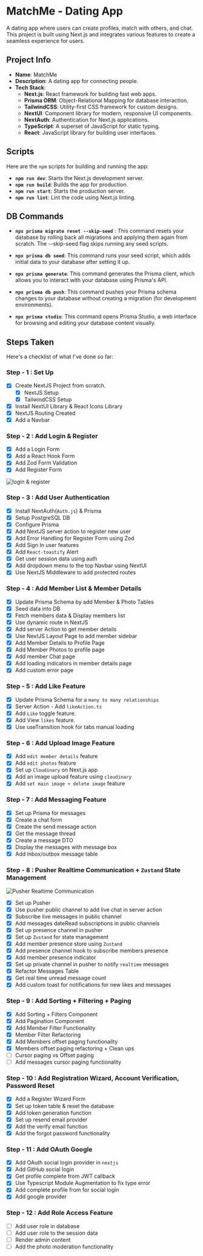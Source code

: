 # MatchMe - Dating App

A dating app where users can create profiles, match with others, and chat. This project is built using Next.js and integrates various features to create a seamless experience for users.

## Project Info

- **Name**: MatchMe
- **Description**: A dating app for connecting people.
- **Tech Stack**:
  - **Next.js**: React framework for building fast web apps.
  - **Prisma ORM**: Object-Relational Mapping for database interaction.
  - **TailwindCSS**: Utility-first CSS framework for custom designs.
  - **NextUI**: Component library for modern, responsive UI components.
  - **NextAuth**: Authentication for Next.js applications.
  - **TypeScript**: A superset of JavaScript for static typing.
  - **React**: JavaScript library for building user interfaces.

## Scripts

Here are the `npm` scripts for building and running the app:

- **`npm run dev`**: Starts the Next.js development server.
- **`npm run build`**: Builds the app for production.
- **`npm run start`**: Starts the production server.
- **`npm run lint`**: Lint the code using Next.js linting.

## DB Commands

- **`npx prisma migrate reset --skip-seed`** : This command resets your database by rolling back all migrations and applying them again from scratch.
  The --skip-seed flag skips running any seed scripts.

- **`npx prisma db seed`**: This command runs your seed script, which adds initial data to your database after setting it up.

- **`npx prisma generate`**: This command generates the Prisma client, which allows you to interact with your database using Prisma's API.

- **`npx prisma db push`**: This command pushes your Prisma schema changes to your database without creating a migration (for development environments).

- **`npx prisma studio`**: This command opens Prisma Studio, a web interface for browsing and editing your database content visually.

## Steps Taken

Here's a checklist of what I've done so far:

### Step - 1 : Set Up

- [x] Create NextJS Project from scratch.
  - [x] NextJS Setup
  - [x] TailwindCSS Setup
- [x] Install NextUI Library & React Icons Library
- [x] NextJS Routing Created
- [x] Add a Navbar

### Step - 2 : Add Login & Register

- [x] Add a Login Form
- [x] Add a React Hook Form
- [x] Add Zod Form Validation
- [x] Add Register Form

![login & register](public/daigrams/loginAndRegister.png)

### Step - 3 : Add User Authentication

- [x] Install NextAuth(`Auth.js`) & Prisma
- [x] Setup PostgreSQL DB
- [x] Configure Prisma
- [x] Add NextJS server action to register new user
- [x] Add Error Handling for Register Form using Zod
- [x] Add Sign In user features
- [x] Add `React-toastify` Alert
- [x] Get user session data using auth
- [x] Add dropdown menu to the top Navbar using NextUI
- [x] Use NextJS Middleware to add protected routes

### Step - 4 : Add Member List & Member Details

- [x] Update Prisma Schema by add Member & Photo Tables
- [x] Seed data into DB
- [x] Fetch members data & Display members list
- [x] Use dynamic route in NextJS
- [x] Add server Action to get member details
- [x] Use NextJS Layout Page to add member sidebar
- [x] Add Member Details to Profile Page
- [x] Add Member Photos to profile page
- [x] Add member Chat page
- [x] Add loading indicators in member details page
- [x] Add custom error page

### Step - 5 : Add Like Feature

- [x] Update Prisma Schema for a `many to many relationships`
- [x] Server Action - Add `likeAction.ts`
- [x] Add `Like` toggle feature.
- [x] Add View `likes` feature.
- [x] Use useTransition hook for tabs manual loading

### Step - 6 : Add Upload Image Feature

- [x] Add `edit member details` feature
- [x] Add `edit photos` feature
- [x] Set up `Cloudinary` on Next.js app
- [x] Add an image upload feature using `cloudinary`
- [x] Add `set main image + delete image` feature

### Step - 7 : Add Messaging Feature

- [x] Set up Prisma for messages
- [x] Create a chat form
- [x] Create the send message action
- [x] Get the message thread
- [x] Create a message DTO
- [x] Display the messages with message box
- [x] Add inbox/outbox message table

### Step - 8 : Pusher Realtime Communication + `Zustand` State Management

![Pusher Realtime Communication](image.png)

- [x] Set up Pusher
- [x] Use pusher public channel to add live chat in server action
- [x] Subscribe live messages in public channel
- [x] Add messages dateRead subscriptions in public channels
- [x] Set up presence channel in pusher
- [x] Set up `Zustand` for state management
- [x] Add member presence store using `Zustand`
- [x] Add presence channel hook to subscribe members presence
- [x] Add member presence indicator
- [x] Set up private channel in pusher to notify `realtime` messages
- [x] Refactor Messages Table
- [x] Get real time unread message count
- [x] Add custom toast for notifications for new likes and messages

### Step - 9 : Add Sorting + Filtering + Paging

- [x] Add Sorting + Filters Component
- [x] Add Pagination Component
- [x] Add Member Filter Functionality
- [x] Member Filter Refactoring
- [x] Add Members offset paging functionality
- [x] Members offset paging refactoring + Clean ups
- [ ] Cursor paging vs Offset paging
- [ ] Add messages cursor paging functionality

### Step - 10 : Add Registration Wizard, Account Verification, Password Reset

- [x] Add a Register Wizard Form
- [x] Set up token table & reset the database
- [x] Add token generation function
- [x] Set up resend email provider
- [x] Add the verify email function
- [x] Add the forgot password functionality

### Step - 11 : Add OAuth Google

- [x] Add OAuth social login provider in `nextjs`
- [x] Add GitHub social login
- [x] Get profile complete from JWT callback
- [x] Use Typescript Module Augmentation to fix type error
- [x] Add complete profile from for social login
- [x] Add google provider

### Step - 12 : Add Role Access Feature

- [ ] Add user role in database
- [ ] Add user role to the session data
- [ ] Render admin content
- [ ] Add the photo moderation functionality
